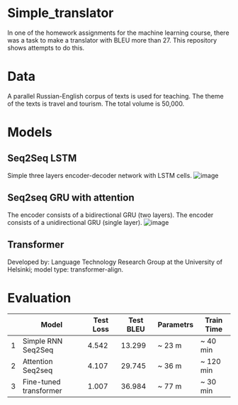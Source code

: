 # Simple_translator
In one of the homework assignments for the machine learning course, there was a task to make a translator with BLEU more than 27. This repository shows attempts to do this.
# Data
A parallel Russian-English corpus of texts is used for teaching. The theme of the texts is travel and tourism. The total volume is 50,000.
# Models
## Seq2Seq LSTM
Simple three layers encoder-decoder network with LSTM cells.
![image](https://github.com/Timmy-Max/Simple_translator/assets/51882110/67ebb67b-99b5-4469-a5e6-3951e6fe7750)
## Seq2seq GRU with attention
The encoder consists of a bidirectional GRU (two layers). The encoder consists of a unidirectional GRU (single layer).
![image](https://github.com/Timmy-Max/Simple_translator/assets/51882110/1b8b7dfa-d2d3-4065-b41e-3cd0eacfcb98)
## Transformer
Developed by: Language Technology Research Group at the University of Helsinki; model type: transformer-align.
# Evaluation
|   | Model                     | Test Loss   | Test BLEU | Parametrs | Train Time |
|---|---------------------------|-------------|---------- |-----------|------------|
| 1 | Simple RNN Seq2Seq     | 4.542       | 13.299    | ~ 23 m    | ~ 40 min   |
| 2 | Attention Seq2seq      | 4.107       | 29.745    | ~ 36 m    | ~ 120 min  |
| 3 | Fine-tuned transformer | 1.007       | 36.984    | ~ 77 m    | ~ 30 min   |
